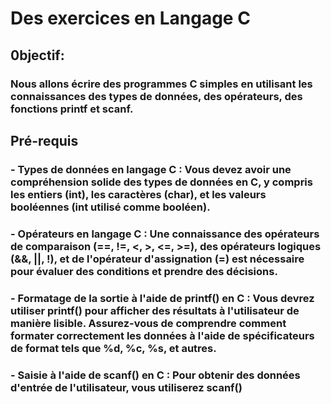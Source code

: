 # Des exercices en Langage C
## 0bjectif:
### Nous allons écrire des programmes C simples en utilisant les connaissances des types de données, des opérateurs, des fonctions printf et scanf.
## Pré-requis
### - Types de données en langage C : Vous devez avoir une compréhension solide des types de données en C, y compris les entiers (int), les caractères (char), et les valeurs booléennes (int utilisé comme booléen).

### - Opérateurs en langage C : Une connaissance des opérateurs de comparaison (==, !=, <, >, <=, >=), des opérateurs logiques (&&, ||, !), et de l'opérateur d'assignation (=) est nécessaire pour évaluer des conditions et prendre des décisions.

### - Formatage de la sortie à l'aide de printf() en C : Vous devrez utiliser printf() pour afficher des résultats à l'utilisateur de manière lisible. Assurez-vous de comprendre comment formater correctement les données à l'aide de spécificateurs de format tels que %d, %c, %s, et autres.

### - Saisie à l'aide de scanf() en C : Pour obtenir des données d'entrée de l'utilisateur, vous utiliserez scanf()
